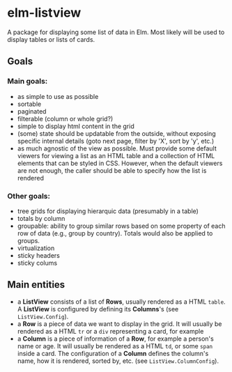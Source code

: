 # elm-listview
A package for displaying some list of data in Elm. Most likely will be used to display tables or lists of cards.

## Goals
### Main goals:
- as simple to use as possible
- sortable
- paginated
- filterable (column or whole grid?)
- simple to display html content in the grid
- (some) state should be updatable from the outside, without exposing specific internal details (goto next page, filter by 'X', sort by 'y', etc.)
- as much agnostic of the view as possible. Must provide some default viewers for viewing a list as an HTML table and a collection of HTML elements that can be styled in CSS. However, when the default viewers are not enough, the caller should be able to specify how the list is rendered

### Other goals:
- tree grids for displaying hierarquic data (presumably in a table)
- totals by column
- groupable: ability to group similar rows based on some property of each row of data (e.g., group by country). Totals would also be applied to groups.
- virtualization
- sticky headers
- sticky colums

## Main entities
- a **ListView** consists of a list of **Rows**, usually rendered as a HTML `table`. A **ListView** is configured by defining its **Columns**'s (see `ListView.Config`).
- a **Row** is a piece of data we want to display in the grid. It will usually be rendered as a HTML `tr` or a `div` representing a card, for example
- a **Column** is a piece of information of a **Row**, for example a person's name or age. It will usually be rendered as a HTML `td`, or some `span` inside a card. The configuration of a **Column** defines the column's name, how it is rendered, sorted by, etc. (see `ListView.ColumnConfig`).
